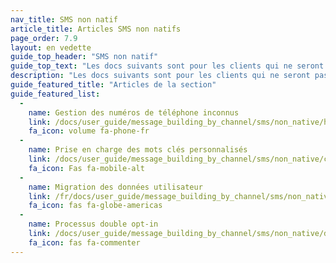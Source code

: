 ```yaml
---
nav_title: SMS non natif
article_title: Articles SMS non natifs
page_order: 7.9
layout: en vedette
guide_top_header: "SMS non natif"
guide_top_text: "Les docs suivants sont pour les clients qui ne seront pas ou ne sont pas encore passés à la capacité native de traitement de mots clés de Brase. Pour ces clients, veuillez faire référence au guide de l'utilisateur SMS natif, mais soyez à la recherche de callouts qui vous redirigeront vers la version appropriée du doc pour votre implémentation."
description: "Les docs suivants sont pour les clients qui ne seront pas ou ne sont pas encore passés à la capacité native de traitement de mots clés de Brase. Pour ces clients, veuillez faire référence au guide de l'utilisateur SMS natif, mais soyez à la recherche de callouts qui vous redirigeront vers la version appropriée du doc pour votre implémentation."
guide_featured_title: "Articles de la section"
guide_featured_list:
  - 
    name: Gestion des numéros de téléphone inconnus
    link: /docs/user_guide/message_building_by_channel/sms/non_native/handling_unkown_phone_numbers/
    fa_icon: volume fa-phone-fr
  - 
    name: Prise en charge des mots clés personnalisés
    link: /docs/user_guide/message_building_by_channel/sms/non_native/custom_keyword_handling/
    fa_icon: Fas fa-mobile-alt
  - 
    name: Migration des données utilisateur
    link: /fr/docs/user_guide/message_building_by_channel/sms/non_native/user_data_migration/
    fa_icon: fas fa-globe-americas
  - 
    name: Processus double opt-in
    link: /docs/user_guide/message_building_by_channel/sms/non_native/double_opt_in/
    fa_icon: fas fa-commenter
---
```


<br><br>